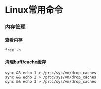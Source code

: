 # Linux常用命令

### 内存管理

#### 查看内存

```
free -h
```

#### 清理buff/cache缓存

```
sync && echo 1 > /proc/sys/vm/drop_caches
sync && echo 2 > /proc/sys/vm/drop_caches
sync && echo 3 > /proc/sys/vm/drop_caches
```
